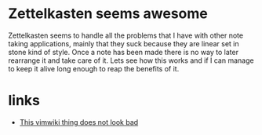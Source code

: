# Zettelkasten seems awesome

Zettelkasten seems to handle all the problems that I have with other note taking
applications, mainly that they suck because they are linear set in stone kind of style.
Once a note has been made there is no way to later rearrange it and take care of it. Lets see how
this works and if I can manage to keep it alive long enough to reap the benefits of it.

# links
- [This vimwiki thing does not look bad](200520-2355)
